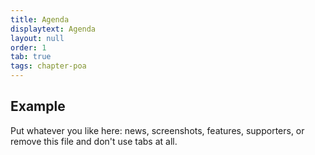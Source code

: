 ```yaml
---
title: Agenda
displaytext: Agenda
layout: null
order: 1
tab: true
tags: chapter-poa
---
```


## Example

Put whatever you like here: news, screenshots, features, supporters, or remove this file and don't use tabs at all.
